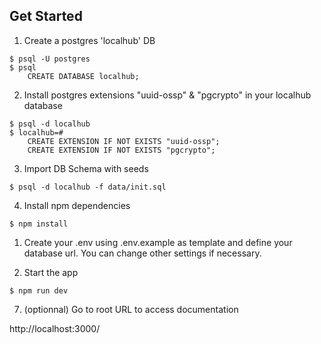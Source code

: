 ## Get Started

1. Create a postgres 'localhub' DB

```
$ psql -U postgres
$ psql
    CREATE DATABASE localhub;
```

2. Install postgres extensions "uuid-ossp" & "pgcrypto" in your localhub database
```
$ psql -d localhub
$ localhub=#
    CREATE EXTENSION IF NOT EXISTS "uuid-ossp";
    CREATE EXTENSION IF NOT EXISTS "pgcrypto";
```


3. Import DB Schema with seeds

```
$ psql -d localhub -f data/init.sql 
```

4. Install npm dependencies

```
$ npm install
```

1. Create your .env using .env.example as template and define your database url. You can change other settings if necessary.


2. Start the app

```
$ npm run dev
```

7. (optionnal) Go to root URL to access documentation


http://localhost:3000/




